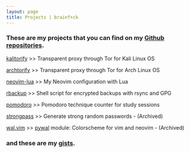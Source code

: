 ```yaml
---
layout: page
title: Projects | brainf+ck
---
```


### These are my projects that you can find on my [Github repositories](https://github.com/brainfucksec?tab=repositories).

[kalitorify](https://github.com/brainfucksec/kalitorify) >> Transparent proxy through Tor for Kali Linux OS

[archtorify](https://github.com/brainfucksec/archtorify) >> Transparent proxy through Tor for Arch Linux OS

[neovim-lua](https://github.com/brainfucksec/neovim-lua) >> My Neovim configuration with Lua

[rbackup](https://github.com/brainfucksec/rbackup) >> Shell script for encrypted backups with rsync and GPG

[pomodoro](https://github.com/brainfucksec/pomodoro) >> Pomodoro technique counter for study sessions

[strongpass](https://github.com/brainfucksec/strongpass) >> Generate strong random passwords - (Archived)

[wal.vim](https://github.com/brainfucksec/wal.vim) >> [pywal](https://github.com/dylanaraps/pywal) module: Colorscheme for vim and neovim - (Archived)

### and these are my [gists](https://gist.github.com/brainfucksec).
